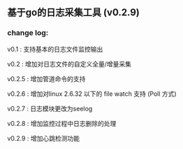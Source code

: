 ## 基于go的日志采集工具 (v0.2.9)

### change log:
v0.1 : 支持基本的日志文件监控输出

v0.2 : 增加对日志文件的自定义全量/增量采集

v0.2.5 : 增加管道命令的支持

v0.2.6 : 增加对linux 2.6.32 以下的 file watch 支持 (Poll 方式)

v0.2.7 : 日志模块更改为seelog

v0.2.8 : 增加监控过程中日志删除的处理

v0.2.9 : 增加心跳检测功能